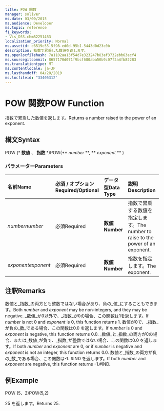 ```yaml
---
title: POW 関数
manager: soliver
ms.date: 03/09/2015
ms.audience: Developer
ms.topic: reference
f1_keywords:
- Vis_DSS.chm82251483
localization_priority: Normal
ms.assetid: c6519c55-5f98-ed0d-95b1-5443d0d23c0b
description: 指数で累乗した数値を返します。
ms.openlocfilehash: 7a1102aa13f54d7e323247b83af3732ebb63acf4
ms.sourcegitcommit: 8657170d071f9bcf680aba50b9c07f2a4fb82283
ms.translationtype: MT
ms.contentlocale: ja-JP
ms.lasthandoff: 04/28/2019
ms.locfileid: "33406312"
---
```

# <a name="pow-function"></a><span data-ttu-id="c7c84-103">POW 関数</span><span class="sxs-lookup"><span data-stu-id="c7c84-103">POW Function</span></span>

<span data-ttu-id="c7c84-104">指数で累乗した数値を返します。</span><span class="sxs-lookup"><span data-stu-id="c7c84-104">Returns a number raised to the power of an exponent.</span></span>
  
## <a name="syntax"></a><span data-ttu-id="c7c84-105">構文</span><span class="sxs-lookup"><span data-stu-id="c7c84-105">Syntax</span></span>

<span data-ttu-id="c7c84-106">POW (\* **数値** *、* **指数** \*)</span><span class="sxs-lookup"><span data-stu-id="c7c84-106">POW(\*\* *number* \*\*, \*\* *exponent* \*\* )</span></span> 
  
### <a name="parameters"></a><span data-ttu-id="c7c84-107">パラメーター</span><span class="sxs-lookup"><span data-stu-id="c7c84-107">Parameters</span></span>

|<span data-ttu-id="c7c84-108">**名前**</span><span class="sxs-lookup"><span data-stu-id="c7c84-108">**Name**</span></span>|<span data-ttu-id="c7c84-109">**必須 / オプション**</span><span class="sxs-lookup"><span data-stu-id="c7c84-109">**Required/Optional**</span></span>|<span data-ttu-id="c7c84-110">**データ型**</span><span class="sxs-lookup"><span data-stu-id="c7c84-110">**Data Type**</span></span>|<span data-ttu-id="c7c84-111">**説明**</span><span class="sxs-lookup"><span data-stu-id="c7c84-111">**Description**</span></span>|
|:-----|:-----|:-----|:-----|
| <span data-ttu-id="c7c84-112">_number_</span><span class="sxs-lookup"><span data-stu-id="c7c84-112">_number_</span></span> <br/> |<span data-ttu-id="c7c84-113">必須</span><span class="sxs-lookup"><span data-stu-id="c7c84-113">Required</span></span>  <br/> |<span data-ttu-id="c7c84-114">**数値**</span><span class="sxs-lookup"><span data-stu-id="c7c84-114">**Number**</span></span> <br/> |<span data-ttu-id="c7c84-115">指数で累乗する数値を指定します。</span><span class="sxs-lookup"><span data-stu-id="c7c84-115">The number to raise to the power of an exponent.</span></span>  <br/> |
| <span data-ttu-id="c7c84-116">_exponent_</span><span class="sxs-lookup"><span data-stu-id="c7c84-116">_exponent_</span></span> <br/> |<span data-ttu-id="c7c84-117">必須</span><span class="sxs-lookup"><span data-stu-id="c7c84-117">Required</span></span>  <br/> |<span data-ttu-id="c7c84-118">**数値**</span><span class="sxs-lookup"><span data-stu-id="c7c84-118">**Number**</span></span> <br/> |<span data-ttu-id="c7c84-119">指数を指定します。</span><span class="sxs-lookup"><span data-stu-id="c7c84-119">The exponent.</span></span>  <br/> |
   
## <a name="remarks"></a><span data-ttu-id="c7c84-120">注釈</span><span class="sxs-lookup"><span data-stu-id="c7c84-120">Remarks</span></span>

<span data-ttu-id="c7c84-121">数値と_指数_の両方とも整数ではない場合があり、負の_値_にすることもできます。</span><span class="sxs-lookup"><span data-stu-id="c7c84-121">Both  _number_ and  _exponent_ may be non-integers, and they may be negative.</span></span> <span data-ttu-id="c7c84-122">_数値_が0以外で、_指数_が0の場合、この関数は1を返します。</span><span class="sxs-lookup"><span data-stu-id="c7c84-122">If  _number_ is not 0 and  _exponent_ is 0, this function returns 1.</span></span> <span data-ttu-id="c7c84-123">数値が0で、_指数_が負の_数_である場合、この関数は0.0 を返します。</span><span class="sxs-lookup"><span data-stu-id="c7c84-123">If  _number_ is 0 and  _exponent_ is negative, this function returns 0.0.</span></span> <span data-ttu-id="c7c84-124">_数値_と_指数_の両方が0の場合、または_数値_が負で、_指数_が整数ではない場合、この関数は0.0 を返します。</span><span class="sxs-lookup"><span data-stu-id="c7c84-124">If both  _number_ and  _exponent_ are 0, or if  _number_ is negative and  _exponent_ is not an integer, this function returns 0.0.</span></span> <span data-ttu-id="c7c84-125">数値と_指数_の両方が負の_数_である場合、この関数は-1. #IND を返します。</span><span class="sxs-lookup"><span data-stu-id="c7c84-125">If both  _number_ and  _exponent_ are negative, this function returns -1.#IND.</span></span> 
  
## <a name="example"></a><span data-ttu-id="c7c84-126">例</span><span class="sxs-lookup"><span data-stu-id="c7c84-126">Example</span></span>

<span data-ttu-id="c7c84-127">POW (5、2)</span><span class="sxs-lookup"><span data-stu-id="c7c84-127">POW(5,2)</span></span> 
  
<span data-ttu-id="c7c84-128">25 を返します。</span><span class="sxs-lookup"><span data-stu-id="c7c84-128">Returns 25.</span></span> 
  

